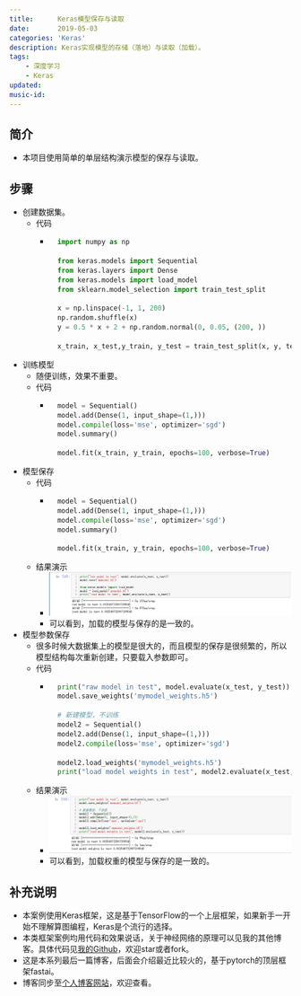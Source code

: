 ```yaml
---
title:      Keras模型保存与读取
date:       2019-05-03
categories: 'Keras'
description: Keras实现模型的存储（落地）与读取（加载）。
tags:
    - 深度学习
    - Keras
updated: 
music-id: 
---
```

## 简介
- 本项目使用简单的单层结构演示模型的保存与读取。


## 步骤
- 创建数据集。
	- 代码
		- ```python
			import numpy as np
			
			from keras.models import Sequential
			from keras.layers import Dense
			from keras.models import load_model
			from sklearn.model_selection import train_test_split
			
			x = np.linspace(-1, 1, 200)
			np.random.shuffle(x)
			y = 0.5 * x + 2 + np.random.normal(0, 0.05, (200, ))
			
			x_train, x_test,y_train, y_test = train_test_split(x, y, test_size=0.2, random_state=2019)
			```
- 训练模型
	- 随便训练，效果不重要。
	- 代码
		- ```python
			model = Sequential()
			model.add(Dense(1, input_shape=(1,)))
			model.compile(loss='mse', optimizer='sgd')
			model.summary()
			
			model.fit(x_train, y_train, epochs=100, verbose=True)
			```
- 模型保存
	- 代码
		- ```python
			model = Sequential()
			model.add(Dense(1, input_shape=(1,)))
			model.compile(loss='mse', optimizer='sgd')
			model.summary()
			
			model.fit(x_train, y_train, epochs=100, verbose=True)
			```
	- 结果演示
		- ![](/asset/2019-05-03/model.png)
		- 可以看到，加载的模型与保存的是一致的。
- 模型参数保存
	- 很多时候大数据集上的模型是很大的，而且模型的保存是很频繁的，所以模型结构每次重新创建，只要载入参数即可。
	- 代码
		- ```python
			print("raw model in test", model.evaluate(x_test, y_test))
			model.save_weights('mymodel_weights.h5')
			
			# 新建模型，不训练
			model2 = Sequential()
			model2.add(Dense(1, input_shape=(1,)))
			model2.compile(loss='mse', optimizer='sgd')
			
			model2.load_weights('mymodel_weights.h5')
			print("load model weights in test", model2.evaluate(x_test, y_test))
			```
	- 结果演示
		- ![](/asset/2019-05-03/weights.png)
		- 可以看到，加载权重的模型与保存的是一致的。


## 补充说明
- 本案例使用Keras框架，这是基于TensorFlow的一个上层框架，如果新手一开始不理解算图编程，Keras是个流行的选择。
- 本类框架案例均用代码和效果说话，关于神经网络的原理可以见我的其他博客。具体代码见[我的Github](https://github.com/luanshiyinyang/Tutorial/tree/Keras/SaveAndLoad)，欢迎star或者fork。
- 这是本系列最后一篇博客，后面会介绍最近比较火的，基于pytorch的顶层框架fastai。
- 博客同步至[个人博客网站](https://luanshiyinyang.github.io)，欢迎查看。